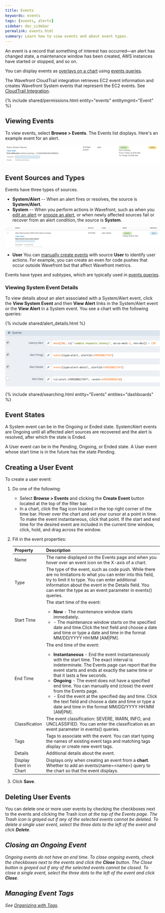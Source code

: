 ```yaml
---
title: Events
keywords: events
tags: [events, alerts]
sidebar: doc_sidebar
permalink: events.html
summary: Learn how to view events and about event types.
---
```

An event is a record that something of interest has occurred&mdash;an alert has changed state,
a maintenance window has been created, AWS instances have started or stopped, and so on.

You can display events as [overlays on a chart](charts_events_displaying.html) using [events queries](events_queries.html).

The Wavefront CloudTrail integration retrieves EC2 event information and creates Wavefront System events that represent the EC2 events. See [CloudTrail Integration](integrations_aws_metrics.html#cloudtrail-integration).

{% include shared/permissions.html entity="events" entitymgmt="Event" %}

## Viewing Events

To view events, select **Browse > Events**. The Events list displays. Here's an example event for an alert.

![Alert firing](images/event_alert_firing.png)

## Event Sources and Types

Events have three types of sources.

- **System/Alert** -- When an alert fires or resolves, the source is **System/Alert**.
- **System** -- When you perform actions in Wavefront, such as when you [edit an alert](alerts.html) or [snooze an alert](maintenance_windows_managing.html#snoozing-and-unsnoozing-alerts), or when newly affected sources fail or recover from an alert condition, the source is **System**.

![Events system](images/event_system.png)

- **User** You can [manually create events](events.html#creating-a-user-event) with source **User** to identify user actions. For example, you can create an even for code pushes that occur outside Wavefront but that affect Wavefront metrics.

Events have types and subtypes, which are typically used in [events queries](events_queries.html).

### Viewing System Event Details

To view details about an alert associated with a System/Alert event, click the **View System Event** and then **View Alert** links in the System/Alert event or the **View Alert** in a System event. You see a chart with the following queries:

{% include shared/alert_details.html %}

![Alert notification](images/alert_notification_queries.png)

{% include shared/searching.html entity="Events" entities="dashboards" %}

## Event States

A System event can be in the Ongoing or Ended state. System/Alert events are Ongoing until all affected alert sources are recovered and the alert is resolved, after which the state is Ended.

A User event can be in the Pending, Ongoing, or Ended state. A User event whose start time is in the future has the state Pending.

## Creating a User Event

To create a user event:

1. Do one of the following:
   - Select **Browse > Events** and clicking the <strong>Create Event</strong> button located at the top of the filter bar.
   - In a chart, click the flag icon located in the top right corner of the time
   bar. Hover over the chart and set your cursor at a point in time. To make the event instantaneous, click that point.
   If the start and end time for the desired event are included in the current time window, click, hold, and drag across the window.

1. Fill in the event properties:
    <table>
    <thead>
    <tr><th width="20%">Property</th><th width="80%">Description</th></tr>
    </thead>
    <tbody>
    <tr>
    <td>Name</td>
    <td>The name displayed on the Events page and when you hover over an event icon on the X-axis of a chart.</td>
    </tr>
    <tr>
    <td>Type</td>
    <td>The type of the event, such as code push. While there are no limitations to what you can enter into this field, try to limit it to type. You can enter additional information about the event in the Details field.  You can enter the type as an event parameter in events() queries.</td>
    </tr>
    <tr>
    <td>Start Time</td>
    <td>The start time of the event:
    <ul><li><strong>Now</strong> - The maintenance window starts immediately.</li>
    <li><i class="fa fa-calendar"></i> - The maintenance window starts on the specified date and time.Click the text field and choose a date and time or type a date and time in the format MM/DD/YYYY HH:MM [AM|PM].</li></ul></td>
    </tr>
    <tr>
    <td>End Time</td>
    <td>The end time of the event:
    <ul>
    <li><strong>Instantaneous</strong> - End the event instantaneously with the start time. The exact interval is indeterminate. The Events page can report that the event starts and ends at exactly the same time or that it lasts a few seconds.</li>
    <li><strong>Ongoing</strong> - The event does not have a specified end time. You can manually end (close) the event from the Events page.</li>
    <li><i class="fa fa-calendar"></i> - End the event at the specified day and time. Click the text field and choose a date and time or type a date and time in the format MM/DD/YYYY HH:MM [AM|PM].</li></ul></td>
    </tr>
    <tr>
    <td>Classification</td>
    <td>The event classification: SEVERE, WARN, INFO, and UNCLASSIFIED. You can enter the classification as an event parameter in events() queries.</td>
    </tr>
    <tr>
    <td>Tags</td>
    <td>Tags to associate with the event. You can start typing the names of existing event tags and matching tags display or create new event tags.</td>
    </tr>
    <tr>
    <td>Details</td>
    <td>Additional details about the event.</td>
    </tr>
    <tr>
    <td>Display Event in Chart</td>
    <td>Displays only when creating an event from a <strong>chart</strong>. Whether to add an events(name=&lt;name&gt;) query to the chart so that the event displays.</td>
    </tr>
    </tbody>
    </table>
1. Click **Save**.

## Deleting User Events

You can delete one or more user events by checking the checkboxes next to the events and clicking the Trash icon <i class="fa fa-trash"/> at the top of the Events page. The Trash icon is grayed out if any of the selected events cannot be deleted. To delete a single user event, select the three dots to the left of the event and click **Delete**.

## Closing an Ongoing Event
Ongoing events do not have an end time. To close ongoing events, check the checkboxes next to the events and click the **Close** button. The Close button is grayed out if any of the selected events cannot be closed.
To close a single event, select the three dots to the left of the event and click **Close**. 

## Managing Event Tags

See [Organizing with Tags](tags_overview.html).

